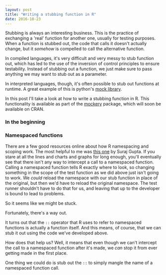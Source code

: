 ```yaml
---
layout: post
title: "Writing a stubbing function in R"
date: 2016-10-23
---
```


Stubbing is always an interesting business. This is the practice of exchanging a 'real' function for another one, usually for testing purposes. When a function is stubbed out, the code that calls it doesn't actually change, but it _somehow_ is compelled to call the alternative function.

 In compiled languages, it's very difficult and very messy to stub function out, which has led to the use of the inversion of control principles to ensure testability. Instead of stubbing out a function, we just make sure to pass anything we may want to stub out as a parameter.

In interpreted languages, though, it's often possible to stub out functions at runtime. A great example of this is python's [mock library](https://docs.python.org/3/library/unittest.mock.html).

In this post I'll take a look at how to write a stubbing function in R. This functionality is available as part of the [mockery](https://github.com/n-s-f/mockery) package, which will soon be available on CRAN.

### In the beginning

### Namespaced functions

There are a few good resources online about how R namespacing and scoping work. The most helpful to me was [this one](http://blog.obeautifulcode.com/R/How-R-Searches-And-Finds-Stuff/) by Suraj Gupta. If you stare at all the lines and charts and graphs for long enough, you'll eventually see that there isn't any way to intercept a call to a namespaced function. Calling a namespaced function tells R exactly where to look, so changing something in the scope of the test function as we did above just isn't going to work. We _could_ reload the namespace with our stub function in place of the original, but then we'd have to reload the original namespace. The test runner shouldn't have to do that for us, and leaving that up to the developer is bound to lead to problems.

So it seems like we might be stuck.

Fortunately, there's a way out.

It turns out that the `::` operator that R uses to refer to namespaced functions is actually a function itself. And this means, of course, that we can stub it out using the code we've developed above.

How does that help us? Well, it means that even though we can't intercept the call to a namespaced function after it's made, we _can_ stop it from ever getting made in the first place.

One thing we could do is stub out the `::` to simply mangle the name of a namespaced function call.
